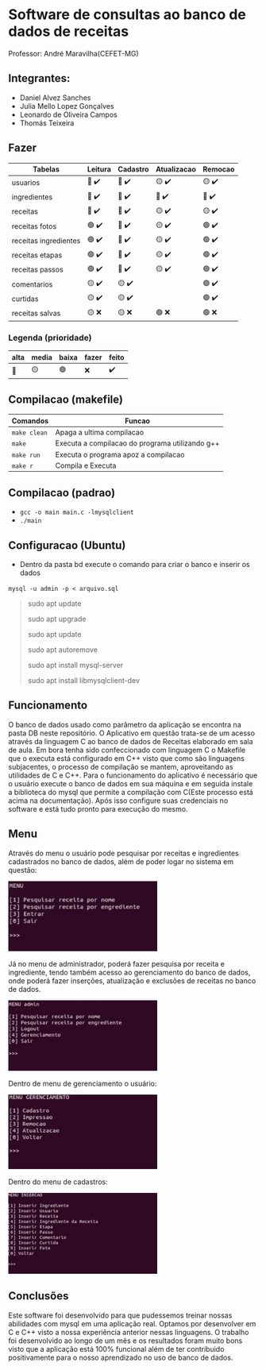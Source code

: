 # Software de consultas ao banco de dados de receitas

<p>Professor: André Maravilha(CEFET-MG)</p>

## Integrantes:

- Daniel Alvez Sanches
- Julia Mello Lopez Gonçalves
- Leonardo de Oliveira Campos
- Thomás Teixeira

## Fazer

| Tabelas               | Leitura                            | Cadastro                           | Atualizacao                         | Remocao                            |
| --------------------- | -----------------------------------|----------------------------------- | ----------------------------------- | ---------------------------------- |
| usuarios              | :red_circle: :heavy_check_mark:    | :red_circle: :heavy_check_mark:    | :yellow_circle: :heavy_check_mark:  | :yellow_circle: :heavy_check_mark: |
| ingredientes          | :red_circle: :heavy_check_mark:    | :red_circle: :heavy_check_mark:    | :red_circle: :heavy_check_mark:     | :red_circle: :heavy_check_mark:    |
| receitas              | :red_circle: :heavy_check_mark:    | :red_circle: :heavy_check_mark:    | :yellow_circle: :heavy_check_mark:  | :yellow_circle: :heavy_check_mark: |
| receitas fotos        | :green_circle: :heavy_check_mark:  | :red_circle: :heavy_check_mark:    | :yellow_circle: :heavy_check_mark:  | :green_circle: :heavy_check_mark:  |
| receitas ingredientes | :green_circle: :heavy_check_mark:  | :red_circle: :heavy_check_mark:    | :yellow_circle: :heavy_check_mark:  | :green_circle: :heavy_check_mark:  |
| receitas etapas       | :green_circle: :heavy_check_mark:  | :red_circle: :heavy_check_mark:    | :yellow_circle: :heavy_check_mark:  | :green_circle: :heavy_check_mark:  |
| receitas passos       | :green_circle: :heavy_check_mark:  | :red_circle: :heavy_check_mark:    | :yellow_circle: :heavy_check_mark:  | :green_circle: :heavy_check_mark:  |
| comentarios           | :yellow_circle: :heavy_check_mark: | :yellow_circle: :heavy_check_mark: |                                     | :green_circle: :heavy_check_mark:  |
| curtidas              | :yellow_circle: :heavy_check_mark: | :yellow_circle: :heavy_check_mark: |                                     | :green_circle: :heavy_check_mark:  |
| receitas salvas       | :yellow_circle: :x:                | :yellow_circle: :x:                | :green_circle: :x:                  | :green_circle: :x:                 |

### Legenda (prioridade)

| alta         | media           | baixa          | fazer | feito              |
| ------------ | --------------- | -------------- | ----- | ------------------ |
| :red_circle: | :yellow_circle: | :green_circle: | :x:   | :heavy_check_mark: |

## Compilacao (makefile)

| Comandos     | Funcao                                                                              |
| ------------ | ----------------------------------------------------------------------------------- |
| `make clean` | Apaga a ultima compilacao
| `make`       | Executa a compilacao do programa utilizando g++ |
| `make run`   | Executa o programa apoz a compilacao                                                |
| `make r`     | Compila e Executa                                                                   |

## Compilacao (padrao)

- `gcc -o main main.c -lmysqlclient`
- `./main`

## Configuracao (Ubuntu)

- Dentro da pasta bd execute o comando para criar o banco e inserir os dados

`mysql -u admin -p < arquivo.sql`

> sudo apt update
>
> sudo apt upgrade
>
> sudo apt update
>
> sudo apt autoremove
>
> sudo apt install mysql-server
>
> sudo apt install libmysqlclient-dev

## Funcionamento

<p>
    O banco de dados usado como parâmetro da aplicação se encontra na pasta DB neste repositório. O Aplicativo em questão trata-se de um acesso através da linguagem C ao banco de dados de Receitas elaborado em sala de aula. Em bora tenha sido confeccionado com linguagem C o Makefile que o executa está configurado em C++ visto que como são linguagens subjacentes, o processo de compilação se mantem, aproveitando as utilidades de C e C++. Para o funcionamento do aplicativo é necessário que o usuário execute o banco de dados em sua máquina e em seguida instale a biblioteca do mysql que permite a compilação com C(Este processo está acima na documentação). Após isso configure suas credenciais no software e está tudo pronto para execução do mesmo.
</p>

## Menu

<p>
Através do menu o usuário pode pesquisar por receitas e ingredientes cadastrados no banco de dados, além de poder logar no sistema em questão:
</p>

<p align = "">
    <img src="https://github.com/danieldiv/banco-de-dados-receita/blob/main/imagens/menu1.jpeg" alt="MYSQL-server" width="300"></img>
</p>

<p>
Já no menu de administrador, poderá fazer pesquisa por receita e ingrediente, tendo também acesso ao gerenciamento do banco de dados, onde poderá fazer inserções, atualização e exclusões de receitas no banco de dados.
</p>

<p align = "">
    <img src="https://github.com/danieldiv/banco-de-dados-receita/blob/main/imagens/menu2.jpeg" alt="MYSQL-server" width="300"></img>
</p>

<p>
Dentro de menu de gerenciamento o usuário:
</p>

<p align = "">
    <img src="https://github.com/danieldiv/banco-de-dados-receita/blob/main/imagens/menu3.jpeg" alt="MYSQL-server" width="300"></img>
</p>

<p>
Dentro do menu de cadastros:
</p>

<p align = "">
    <img src="https://github.com/danieldiv/banco-de-dados-receita/blob/main/imagens/menu4.jpeg" alt="MYSQL-server" width="300"></img>
</p>

## Conclusões

<p>
Este software foi desenvolvido para que pudessemos treinar nossas abilidades com mysql em uma aplicação real. Optamos por desenvolver em C e C++ visto a nossa experiência anterior nessas linguagens. O trabalho foi desenvolvido ao longo de um mês e os resultados foram muito bons visto que a aplicação está 100% funcional além de ter contribuido positivamente para o nosso aprendizado no uso de banco de dados.
</p>
